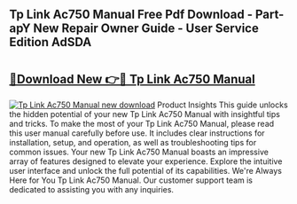 ## Tp Link Ac750 Manual Free Pdf Download - Part-apY New Repair Owner Guide - User Service Edition AdSDA

# <h2><a href="http://bc98696.oget.top/?id=Tp+Link+Ac750+Manual">🔗Download New 👉🔴 Tp Link Ac750 Manual</a></h2>

[![Tp Link Ac750 Manual new download](https://i.imgur.com/5g1atiW.png)](http://bc98696.oget.top/?id=Tp+Link+Ac750+Manual)
Product Insights This guide unlocks the hidden potential of your new Tp Link Ac750 Manual with insightful tips and tricks. To make the most of your Tp Link Ac750 Manual, please read this user manual carefully before use. It includes clear instructions for installation, setup, and operation, as well as troubleshooting tips for common issues. Your new Tp Link Ac750 Manual boasts an impressive array of features designed to elevate your experience. Explore the intuitive user interface and unlock the full potential of its capabilities. We're Always Here for You Tp Link Ac750 Manual. Our customer support team is dedicated to assisting you with any inquiries.
